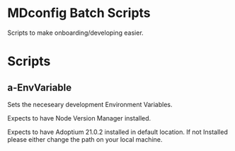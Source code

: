 # MDconfig Batch Scripts

Scripts to make onboarding/developing easier.

# Scripts

## a-EnvVariable

Sets the neceseary development Environment Variables.

Expects to have Node Version Manager installed.

Expects to have Adoptium 21.0.2 installed in default location. If not Installed please either change the path on your
local machine.
